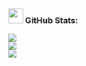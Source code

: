 # <h3><img src="https://media.giphy.com/media/iY8CRBdQXODJSCERIr/giphy.gif" width="30px">&nbsp;GitHub Stats:</h3>
![](https://github-readme-stats.vercel.app/api?username=amolkpatil22&theme=dark&hide_border=false&include_all_commits=true&count_private=true)<br/>
![](https://github-readme-streak-stats.herokuapp.com/?user=amolkpatil22&theme=dark&hide_border=false)<br/>
![](https://github-readme-stats.vercel.app/api/top-langs/?username=amolkpatil22&theme=dark&hide_border=false&include_all_commits=true&count_private=true&layout=compact)

